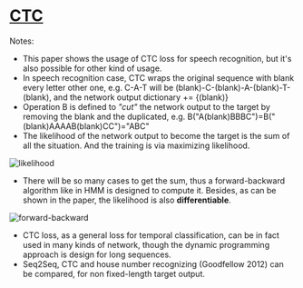 # [CTC](http://www.cs.toronto.edu/~graves/icml_2006.pdf)

Notes:
* This paper shows the usage of CTC loss for speech recognition, but it's also possible for other kind of usage.
* In speech recognition case, CTC wraps the original sequence with blank every letter other one, e.g. C-A-T will be (blank)-C-(blank)-A-(blank)-T-(blank), and the network output dictionary += {(blank)}
* Operation B is defined to *"cut"* the network output to the target by removing the blank and the duplicated, e.g. B("A(blank)BBBC")=B("(blank)AAAAB(blank)CC")="ABC"
* The likelihood of the network output to become the target is the sum of all the situation. And the training is via maximizing likelihood.

![likelihood](http://img.blog.csdn.net/20150917194427949?watermark/2/text/aHR0cDovL2Jsb2cuY3Nkbi5uZXQv/font/5a6L5L2T/fontsize/400/fill/I0JBQkFCMA==/dissolve/70/gravity/Center)
* There will be so many cases to get the sum, thus a forward-backward algorithm like in HMM is designed to compute it. Besides, as can be shown in the paper, the likelihood is also **differentiable**.

![forward-backward](http://wantee.github.io/assets/images/posts/CTC-alpha-beta.png)
* CTC loss, as a general loss for temporal classification, can be in fact used in many kinds of network, though the dynamic programming approach is design for long sequences.
* Seq2Seq, CTC and house number recognizing (Goodfellow 2012) can be compared, for non fixed-length target output. 
